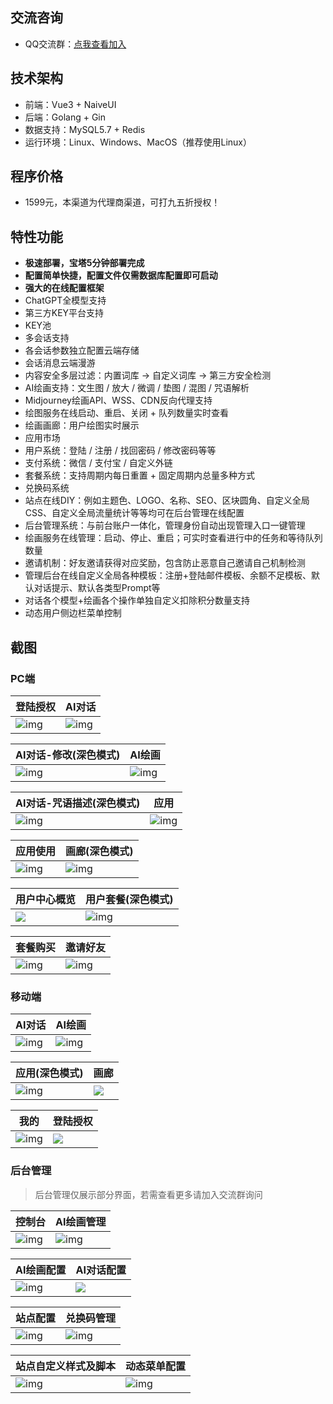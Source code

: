 ## 交流咨询

- QQ交流群：[点我查看加入](http://qm.qq.com/cgi-bin/qm/qr?_wv=1027&k=8jns1AHA103cuBK6RkskVeuvfmJX0tbU&authKey=yHk3TKDBBIqf3hMNOuHKtGZePXE1A%2Bq5CpgVCS9nRJBGsyxFXjo%2B%2BM2miXOrW4%2Be&noverify=0&group_code=817594355) 

## 技术架构

- 前端：Vue3 + NaiveUI
- 后端：Golang + Gin
- 数据支持：MySQL5.7 + Redis
- 运行环境：Linux、Windows、MacOS（推荐使用Linux）

## 程序价格

- 1599元，本渠道为代理商渠道，可打九五折授权！

## 特性功能

-  **极速部署，宝塔5分钟部署完成**
-  **配置简单快捷，配置文件仅需数据库配置即可启动**
-  **强大的在线配置框架**
-  ChatGPT全模型支持
-  第三方KEY平台支持
-  KEY池
-  多会话支持
-  各会话参数独立配置云端存储
-  会话消息云端漫游
-  内容安全多层过滤：内置词库 -> 自定义词库 -> 第三方安全检测
-  AI绘画支持：文生图 / 放大 / 微调 / 垫图 / 混图 / 咒语解析
-  Midjourney绘画API、WSS、CDN反向代理支持
-  绘图服务在线启动、重启、关闭 + 队列数量实时查看
-  绘画画廊：用户绘图实时展示
-  应用市场
-  用户系统：登陆 / 注册 / 找回密码 / 修改密码等等
-  支付系统：微信 / 支付宝 / 自定义外链
-  套餐系统：支持周期内每日重置 + 固定周期内总量多种方式
-  兑换码系统
-  站点在线DIY：例如主题色、LOGO、名称、SEO、区块圆角、自定义全局CSS、自定义全局流量统计等等均可在后台管理在线配置
-  后台管理系统：与前台账户一体化，管理身份自动出现管理入口一键管理
-  绘画服务在线管理：启动、停止、重启；可实时查看进行中的任务和等待队列数量
-  邀请机制：好友邀请获得对应奖励，包含防止恶意自己邀请自己机制检测
-  管理后台在线自定义全局各种模板：注册+登陆邮件模板、余额不足模板、默认对话提示、默认各类型Prompt等
-  对话各个模型+绘画各个操作单独自定义扣除积分数量支持
-  动态用户侧边栏菜单控制

## 截图

### PC端

| 登陆授权                                                   | AI对话                                                     |
| ---------------------------------------------------------- | ---------------------------------------------------------- |
| ![img](https://s2.loli.net/2023/07/08/i7CVEsoSINKpQWm.png) | ![img](https://s2.loli.net/2023/07/08/fqy9iez2kX1ra4n.png) |

| AI对话-修改(深色模式)                                      | AI绘画                                                     |
| ---------------------------------------------------------- | ---------------------------------------------------------- |
| ![img](https://s2.loli.net/2023/07/08/But7DXmGO3e8fPS.png) | ![img](https://s2.loli.net/2023/07/08/DJfXgo3qYirITnM.png) |

| AI对话-咒语描述(深色模式)                                  | 应用                                                       |
| ---------------------------------------------------------- | ---------------------------------------------------------- |
| ![img](https://s2.loli.net/2023/07/08/nFUfht4pKgTz7EG.png) | ![img](https://s2.loli.net/2023/07/08/F2V3EpfiAIsmLXu.png) |

| 应用使用                                                   | 画廊(深色模式)                                             |
| ---------------------------------------------------------- | ---------------------------------------------------------- |
| ![img](https://s2.loli.net/2023/07/08/Dm2B4YAquckZUx8.png) | ![img](https://s2.loli.net/2023/07/08/ZP2c34YilKAvSnm.png) |

| 用户中心概览                                            | 用户套餐(深色模式)                                         |
| ------------------------------------------------------- | ---------------------------------------------------------- |
| ![](https://s2.loli.net/2023/07/08/NhMEU4unlrXfzxk.png) | ![img](https://s2.loli.net/2023/07/08/wzMN7ucFZgEdPG9.png) |

| 套餐购买                                                   | 邀请好友                                                   |
| ---------------------------------------------------------- | ---------------------------------------------------------- |
| ![img](https://s2.loli.net/2023/07/08/MXf7due1RYGFoCi.png) | ![img](https://s2.loli.net/2023/07/08/Tzxp6f1B5WKUwkJ.png) |

### 移动端

| AI对话                                                     | AI绘画                                                     |
| ---------------------------------------------------------- | ---------------------------------------------------------- |
| ![img](https://s2.loli.net/2023/07/08/7odRjEHMvxLSJsz.png) | ![img](https://s2.loli.net/2023/07/08/H4SYNCP9ey5mtnW.png) |

| 应用(深色模式)                                             | 画廊                                                    |
| ---------------------------------------------------------- | ------------------------------------------------------- |
| ![img](https://s2.loli.net/2023/07/08/cF8AxKBwv6truCs.png) | ![](https://s2.loli.net/2023/07/08/Q4ytxRvN6CunpSe.png) |

| 我的                                                       | 登陆授权                                                |
| ---------------------------------------------------------- | ------------------------------------------------------- |
| ![img](https://s2.loli.net/2023/07/08/9c6LlyrCSiTVMgs.png) | ![](https://s2.loli.net/2023/07/08/1M6GZu3m5rOJ4XI.png) |

### 后台管理

> 后台管理仅展示部分界面，若需查看更多请加入交流群询问

| 控制台                                                     | AI绘画管理                                                 |
| ---------------------------------------------------------- | ---------------------------------------------------------- |
| ![img](https://s2.loli.net/2023/07/08/N4bzXhGVUyEeALj.png) | ![img](https://s2.loli.net/2023/07/08/Khp82WEajQJNRrc.png) |

| AI绘画配置                                                 | AI对话配置                                              |
| ---------------------------------------------------------- | ------------------------------------------------------- |
| ![img](https://s2.loli.net/2023/07/08/yrx9lns1LfdAaX3.png) | ![](https://s2.loli.net/2023/07/08/D3FdWLpCqV19tzx.png) |

| 站点配置                                                   | 兑换码管理                                                 |
| ---------------------------------------------------------- | ---------------------------------------------------------- |
| ![img](https://s2.loli.net/2023/07/08/keRKSXj9VwnoLY8.png) | ![img](https://s2.loli.net/2023/07/08/DUyRMxVNde8IOsp.png) |

| 站点自定义样式及脚本                                       | 动态菜单配置                                               |
| ---------------------------------------------------------- | ---------------------------------------------------------- |
| ![img](https://s2.loli.net/2023/07/11/mjTOuM9yqgk1Q7p.png) | ![img](https://s2.loli.net/2023/07/11/sxrQzn8VbS5aDUY.png) |


